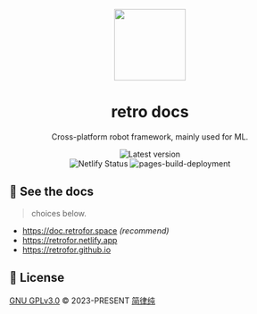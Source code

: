 <p align="center"><img width="128" src="https://github.com/retrofor/retro/raw/main/119327113.png"></p>
<h1 align="center">
  retro docs
</h1>
<p align="center">
  Cross-platform robot framework, mainly used for ML.
</p>
<p align="center">
  <a style="text-decoration:none" href="https://github.com/retrofor/retrofor.github.io/releases" target="_blank">
    <img src="https://img.shields.io/github/release/retrofor/retrofor.github.io.svg" alt="Latest version" />
  </a>
  <br>
  <a style="text-decoration:none" href="https://app.netlify.com/sites/retrofor/deploys" target="_blank">
    <img src="https://api.netlify.com/api/v1/badges/78e0b7fa-f130-4745-9550-0de11e75bce7/deploy-status" alt="Netlify Status" />
  </a>
  <a style="text-decoration:none" href="https://github.com/retrofor/retrofor.github.io/actions/workflows/pages/pages-build-deployment" target="_blank">
    <img src="https://github.com/retrofor/retrofor.github.io/actions/workflows/pages/pages-build-deployment/badge.svg?branch=gh-pages" alt="pages-build-deployment" />
  </a>
</p>

## 👀 See the docs
> choices below.

- <https://doc.retrofor.space> _(recommend)_
- <https://retrofor.netlify.app>
- <https://retrofor.github.io>

## 📄 License
[GNU GPLv3.0](https://github.com/retrofor/retrofor.github.io/blob/master/LICENSE) © 2023-PRESENT [简律纯](https://github.com/HsiangNianian)
